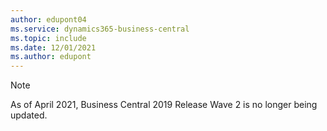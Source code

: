 ```yaml
---
author: edupont04
ms.service: dynamics365-business-central
ms.topic: include
ms.date: 12/01/2021
ms.author: edupont
---
```

> [!NOTE]
> As of April 2021, Business Central 2019 Release Wave 2 is no longer being updated.  

